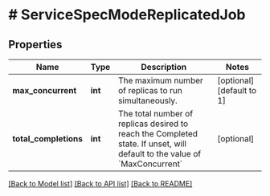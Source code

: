 # # ServiceSpecModeReplicatedJob

## Properties

Name | Type | Description | Notes
------------ | ------------- | ------------- | -------------
**max_concurrent** | **int** | The maximum number of replicas to run simultaneously. | [optional] [default to 1]
**total_completions** | **int** | The total number of replicas desired to reach the Completed state. If unset, will default to the value of &#x60;MaxConcurrent&#x60; | [optional]

[[Back to Model list]](../../README.md#models) [[Back to API list]](../../README.md#endpoints) [[Back to README]](../../README.md)
